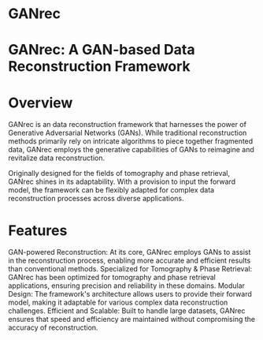 # GANrec

# GANrec: A GAN-based Data Reconstruction Framework

# Overview

GANrec is an data reconstruction framework that harnesses the power of Generative Adversarial Networks (GANs). While traditional reconstruction methods primarily rely on intricate algorithms to piece together fragmented data, GANrec employs the generative capabilities of GANs to reimagine and revitalize data reconstruction.

Originally designed for the fields of tomography and phase retrieval, GANrec shines in its adaptability. With a provision to input the forward model, the framework can be flexibly adapted for complex data reconstruction processes across diverse applications.

# Features

GAN-powered Reconstruction: At its core, GANrec employs GANs to assist in the reconstruction process, enabling more accurate and efficient results than conventional methods.
Specialized for Tomography & Phase Retrieval: GANrec has been optimized for tomography and phase retrieval applications, ensuring precision and reliability in these domains.
Modular Design: The framework's architecture allows users to provide their forward model, making it adaptable for various complex data reconstruction challenges.
Efficient and Scalable: Built to handle large datasets, GANrec ensures that speed and efficiency are maintained without compromising the accuracy of reconstruction.